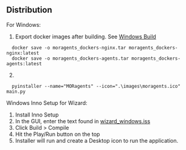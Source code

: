 ## Distribution

For Windows:
1. Export docker images after building. See [Windows Build](./README_WINDOWS_DEV_BUILD.md)
```shell
  docker save -o moragents_dockers-nginx.tar moragents_dockers-nginx:latest
  docker save -o moragents_dockers-agents.tar moragents_dockers-agents:latest

```

2.
```shell
  pyinstaller --name="MORagents" --icon=".\images\moragents.ico" main.py
```

Windows Inno Setup for Wizard:
1) Install Inno Setup
2) In the GUI, enter the text found in [wizard_windows.iss](../../wizard_windows.iss)
3) Click Build > Compile
4) Hit the Play/Run button on the top
5) Installer will run and create a Desktop icon to run the application.
